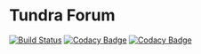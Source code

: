 # Tundra Forum

[![Build Status](https://img.shields.io/travis/TundraFizz/Tundra-Forum/dev-tundra.svg?style=plastic)](https://travis-ci.org/TundraFizz/Tundra-Forum)
[![Codacy Badge](https://img.shields.io/codacy/coverage/716e472cee0b4814a3d291ed380ab9c4/dev-tundra.svg?style=plastic)](https://www.codacy.com/app/TundraFizz/Tundra-Forum)
[![Codacy Badge](https://img.shields.io/codacy/grade/716e472cee0b4814a3d291ed380ab9c4/dev-tundra.svg?style=plastic)](https://www.codacy.com/app/TundraFizz/Tundra-Forum)
